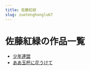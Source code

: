 ```yaml
---
title: 佐藤紅緑
slug: zuotenghonglu67
---
```


# 佐藤紅緑の作品一覧

- [少年連盟](shaonianlianmengd1)
- [ああ玉杯に花うけて](aayubeinihuaukete8b)
